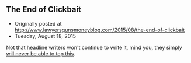 ## The End of Clickbait

 * Originally posted at http://www.lawyersgunsmoneyblog.com/2015/08/the-end-of-clickbait
 * Tuesday, August 18, 2015

Not that headline writers won't continue to write it, mind you, they simply [will never be able to top this](http://www.salon.com/2015/08/18/george\_zimmerman\_partners\_with\_florida\_anti\_muslim\_zone\_gun\_shop\_owner\_to\_sell\_customized\_confederate\_battle\_flag\_paintings/).